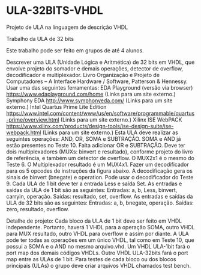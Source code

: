 # ULA-32BITS-VHDL
Projeto de ULA na linguagem de descrição VHDL 



Trabalho da ULA de 32 bits

Este trabalho pode ser feito em grupos de até 4 alunos. 

Descrever uma ULA (Unidade Lógica e Aritmética) de 32 bits em VHDL, que envolve projeto do somador e demais operações, detector de overflow, decodificador e multiplexador.
Livro Organização e Projeto de Computadores – A Interface Hardware / Software, Patterson & Hennessy.
Usar uma das seguintes ferramentas:
EDA Playground (versão via browser)
https://www.edaplayground.com/home (Links para um site externo.)
Symphony EDA
http://www.symphonyeda.com/ (Links para um site externo.) 
Intel Quartus Prime Lite Edition
https://www.intel.com/content/www/us/en/software/programmable/quartus-prime/overview.html (Links para um site externo.)
Xilinx ISE WebPACK
https://www.xilinx.com/products/design-tools/ise-design-suite/ise-webpack.html (Links para um site externo.)
Esta ULA deve realizar as seguintes operações: AND, OR, SOMA e SUBTRAÇÃO.
SOMA e AND já estão presentes no Teste 10. Falta adicionar OR e SUBTRAÇÃO.
Deve ter dois multiplexadores (MUXs: binvert e resultado), conforme projeto do livro de referência, e também um detector de overflow.
O MUX2x1 é o mesmo do Teste 6.
O Multiplexador resultado é um MUX4x1.
Fazer um decodificador para os 5 opcodes de instruções da figura abaixo.
A decodificação gera os sinais de binvert (bnegate) e operation.
Pode usar o decodificador do Teste 9.
Cada ULA de 1 bit deve ter a entrada Less e saída Set.
As entradas e saídas da ULA de 1 bit são as seguintes:
Entradas: a, b, Less, binvert, carryin, operação.
Saídas: resultado, set, overflow.
As entradas e saídas da ULA de 32 bits são as seguintes:
Entradas: a, b, bnegate, operação.
Saídas: zero, resultado, overflow.

Detalhe de projeto:
Cada bloco da ULA de 1 bit deve ser feito em VHDL independente. Portanto, haverá 1 VHDL para a operação SOMA, outro VHDL para MUX resultado, outro VHDL para overflow e assim por diante.
A ULA pode ter todas as operações em um único VHDL, tal como em Teste 10, que possui a SOMA e o AND no mesmo arquivo.vhd. 
Um VHDL ULA-1bit fará o port map dos demais códigos VHDLs.
Outro VHDL ULA-32bits fará o port map entre as ULAs de 1 bit.
Para testes de cada bloco ou dos blocos principais (ULAs) o grupo deve criar arquivos VHDL chamados test bench.
